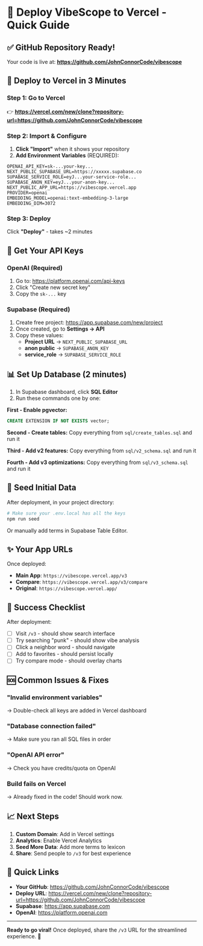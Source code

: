 # 🚀 Deploy VibeScope to Vercel - Quick Guide

## ✅ GitHub Repository Ready!
Your code is live at: **https://github.com/JohnConnorCode/vibescope**

## 🎯 Deploy to Vercel in 3 Minutes

### Step 1: Go to Vercel
👉 **https://vercel.com/new/clone?repository-url=https://github.com/JohnConnorCode/vibescope**

### Step 2: Import & Configure

1. **Click "Import"** when it shows your repository
2. **Add Environment Variables** (REQUIRED):

```env
OPENAI_API_KEY=sk-...your-key...
NEXT_PUBLIC_SUPABASE_URL=https://xxxxx.supabase.co
SUPABASE_SERVICE_ROLE=eyJ...your-service-role...
SUPABASE_ANON_KEY=eyJ...your-anon-key...
NEXT_PUBLIC_APP_URL=https://vibescope.vercel.app
PROVIDER=openai
EMBEDDING_MODEL=openai:text-embedding-3-large
EMBEDDING_DIM=3072
```

### Step 3: Deploy
Click **"Deploy"** - takes ~2 minutes

## 🔑 Get Your API Keys

### OpenAI (Required)
1. Go to: https://platform.openai.com/api-keys
2. Click "Create new secret key"
3. Copy the `sk-...` key

### Supabase (Required)
1. Create free project: https://app.supabase.com/new/project
2. Once created, go to **Settings → API**
3. Copy these values:
   - **Project URL** → `NEXT_PUBLIC_SUPABASE_URL`
   - **anon public** → `SUPABASE_ANON_KEY`  
   - **service_role** → `SUPABASE_SERVICE_ROLE`

## 📊 Set Up Database (2 minutes)

1. In Supabase dashboard, click **SQL Editor**
2. Run these commands one by one:

**First - Enable pgvector:**
```sql
CREATE EXTENSION IF NOT EXISTS vector;
```

**Second - Create tables:**
Copy everything from `sql/create_tables.sql` and run it

**Third - Add v2 features:**
Copy everything from `sql/v2_schema.sql` and run it

**Fourth - Add v3 optimizations:**
Copy everything from `sql/v3_schema.sql` and run it

## 🌱 Seed Initial Data

After deployment, in your project directory:

```bash
# Make sure your .env.local has all the keys
npm run seed
```

Or manually add terms in Supabase Table Editor.

## ✨ Your App URLs

Once deployed:
- **Main App**: `https://vibescope.vercel.app/v3`
- **Compare**: `https://vibescope.vercel.app/v3/compare`
- **Original**: `https://vibescope.vercel.app/`

## 🎉 Success Checklist

After deployment:
- [ ] Visit `/v3` - should show search interface
- [ ] Try searching "punk" - should show vibe analysis
- [ ] Click a neighbor word - should navigate
- [ ] Add to favorites - should persist locally
- [ ] Try compare mode - should overlay charts

## 🆘 Common Issues & Fixes

### "Invalid environment variables"
→ Double-check all keys are added in Vercel dashboard

### "Database connection failed"  
→ Make sure you ran all SQL files in order

### "OpenAI API error"
→ Check you have credits/quota on OpenAI

### Build fails on Vercel
→ Already fixed in the code! Should work now.

## 📈 Next Steps

1. **Custom Domain**: Add in Vercel settings
2. **Analytics**: Enable Vercel Analytics
3. **Seed More Data**: Add more terms to lexicon
4. **Share**: Send people to `/v3` for best experience

## 🔗 Quick Links

- **Your GitHub**: https://github.com/JohnConnorCode/vibescope
- **Deploy URL**: https://vercel.com/new/clone?repository-url=https://github.com/JohnConnorCode/vibescope
- **Supabase**: https://app.supabase.com
- **OpenAI**: https://platform.openai.com

---

**Ready to go viral!** Once deployed, share the `/v3` URL for the streamlined experience. 🚀